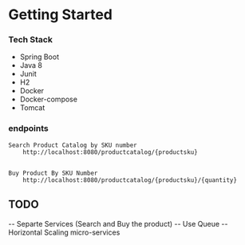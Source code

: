 # Getting Started

### Tech Stack

- Spring Boot
- Java 8
- Junit
- H2
- Docker
- Docker-compose
- Tomcat


### endpoints
	Search Product Catalog by SKU number
		http://localhost:8080/productcatalog/{productsku}


	Buy Product By SKU Number
		http://localhost:8080/productcatalog/{productsku}/{quantity}

		
## TODO
-- Separte Services (Search and Buy the product)
-- Use Queue
-- Horizontal Scaling  micro-services
